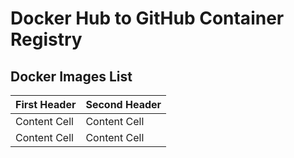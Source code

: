 # Docker Hub to GitHub Container Registry

## Docker Images List
| First Header  | Second Header |
| ------------- | ------------- |
| Content Cell  | Content Cell  |
| Content Cell  | Content Cell  |
